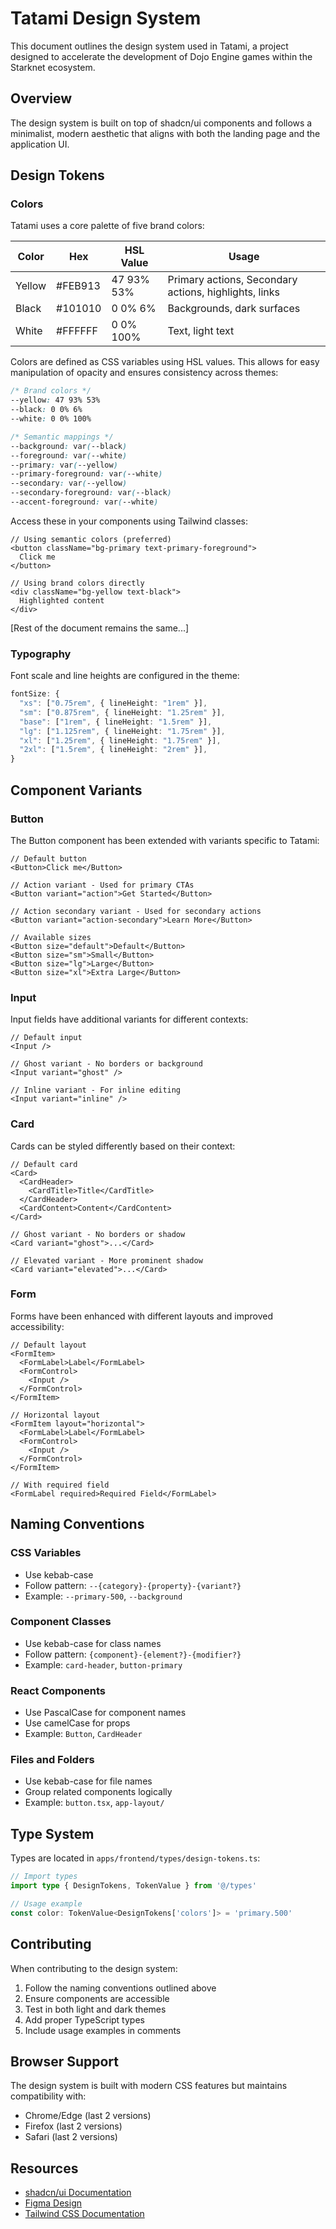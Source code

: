 # Tatami Design System

This document outlines the design system used in Tatami, a project designed to accelerate the development of Dojo Engine games within the Starknet ecosystem.

## Overview

The design system is built on top of shadcn/ui components and follows a minimalist, modern aesthetic that aligns with both the landing page and the application UI.


## Design Tokens

### Colors

Tatami uses a core palette of five brand colors:

| Color   | Hex     | HSL Value        | Usage |
|---------|---------|------------------|-------|
| Yellow  | #FEB913 | 47 93% 53%       | Primary actions, Secondary actions, highlights, links |
| Black   | #101010 | 0 0% 6%         | Backgrounds, dark surfaces |
| White   | #FFFFFF | 0 0% 100%        | Text, light text |

Colors are defined as CSS variables using HSL values. This allows for easy manipulation of opacity and ensures consistency across themes:

```css
/* Brand colors */
--yellow: 47 93% 53%
--black: 0 0% 6%
--white: 0 0% 100%

/* Semantic mappings */
--background: var(--black)
--foreground: var(--white)
--primary: var(--yellow)
--primary-foreground: var(--white)
--secondary: var(--yellow)
--secondary-foreground: var(--black)
--accent-foreground: var(--white)
```

Access these in your components using Tailwind classes:
```tsx
// Using semantic colors (preferred)
<button className="bg-primary text-primary-foreground">
  Click me
</button>

// Using brand colors directly
<div className="bg-yellow text-black">
  Highlighted content
</div>
```

[Rest of the document remains the same...]

### Typography

Font scale and line heights are configured in the theme:

```ts
fontSize: {
  "xs": ["0.75rem", { lineHeight: "1rem" }],
  "sm": ["0.875rem", { lineHeight: "1.25rem" }],
  "base": ["1rem", { lineHeight: "1.5rem" }],
  "lg": ["1.125rem", { lineHeight: "1.75rem" }],
  "xl": ["1.25rem", { lineHeight: "1.75rem" }],
  "2xl": ["1.5rem", { lineHeight: "2rem" }],
}
```

## Component Variants

### Button

The Button component has been extended with variants specific to Tatami:

```tsx
// Default button
<Button>Click me</Button>

// Action variant - Used for primary CTAs
<Button variant="action">Get Started</Button>

// Action secondary variant - Used for secondary actions
<Button variant="action-secondary">Learn More</Button>

// Available sizes
<Button size="default">Default</Button>
<Button size="sm">Small</Button>
<Button size="lg">Large</Button>
<Button size="xl">Extra Large</Button>
```

### Input

Input fields have additional variants for different contexts:

```tsx
// Default input
<Input />

// Ghost variant - No borders or background
<Input variant="ghost" />

// Inline variant - For inline editing
<Input variant="inline" />
```

### Card

Cards can be styled differently based on their context:

```tsx
// Default card
<Card>
  <CardHeader>
    <CardTitle>Title</CardTitle>
  </CardHeader>
  <CardContent>Content</CardContent>
</Card>

// Ghost variant - No borders or shadow
<Card variant="ghost">...</Card>

// Elevated variant - More prominent shadow
<Card variant="elevated">...</Card>
```

### Form

Forms have been enhanced with different layouts and improved accessibility:

```tsx
// Default layout
<FormItem>
  <FormLabel>Label</FormLabel>
  <FormControl>
    <Input />
  </FormControl>
</FormItem>

// Horizontal layout
<FormItem layout="horizontal">
  <FormLabel>Label</FormLabel>
  <FormControl>
    <Input />
  </FormControl>
</FormItem>

// With required field
<FormLabel required>Required Field</FormLabel>
```

## Naming Conventions

### CSS Variables

- Use kebab-case
- Follow pattern: `--{category}-{property}-{variant?}`
- Example: `--primary-500`, `--background`

### Component Classes

- Use kebab-case for class names
- Follow pattern: `{component}-{element?}-{modifier?}`
- Example: `card-header`, `button-primary`

### React Components

- Use PascalCase for component names
- Use camelCase for props
- Example: `Button`, `CardHeader`

### Files and Folders

- Use kebab-case for file names
- Group related components logically
- Example: `button.tsx`, `app-layout/`

## Type System

Types are located in `apps/frontend/types/design-tokens.ts`:

```typescript
// Import types
import type { DesignTokens, TokenValue } from '@/types'

// Usage example
const color: TokenValue<DesignTokens['colors']> = 'primary.500'
```

## Contributing

When contributing to the design system:

1. Follow the naming conventions outlined above
2. Ensure components are accessible
3. Test in both light and dark themes
4. Add proper TypeScript types
5. Include usage examples in comments

## Browser Support

The design system is built with modern CSS features but maintains compatibility with:
- Chrome/Edge (last 2 versions)
- Firefox (last 2 versions)
- Safari (last 2 versions)

## Resources

- [shadcn/ui Documentation](https://ui.shadcn.com)
- [Figma Design](https://www.figma.com/file/1K4FYVG1Ix7uUUqOaKtO0/Tatami?node-id=12-858&t=8kRNn9wXQh0Sn27Z-0)
- [Tailwind CSS Documentation](https://tailwindcss.com)